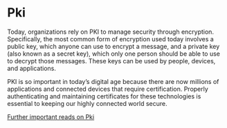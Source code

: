 # Pki

Today, organizations rely on PKI to manage security through encryption. Specifically, the most common form of encryption used today involves a public key, which anyone can use to encrypt a message, and a private key (also known as a secret key), which only one person should be able to use to decrypt those messages. These keys can be used by people, devices, and applications. 

PKI is so important in today’s digital age because there are now millions of applications and connected devices that require certification. Properly authenticating and maintaining certificates for these technologies is essential to keeping our highly connected world secure. 

[Further important reads on Pki](https://www.keyfactor.com/resources/what-is-pki/)
